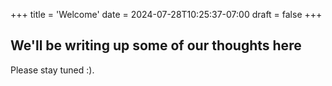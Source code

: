 +++
title = 'Welcome'
date = 2024-07-28T10:25:37-07:00
draft = false
+++
## We'll be writing up some of our thoughts here

Please stay tuned :).